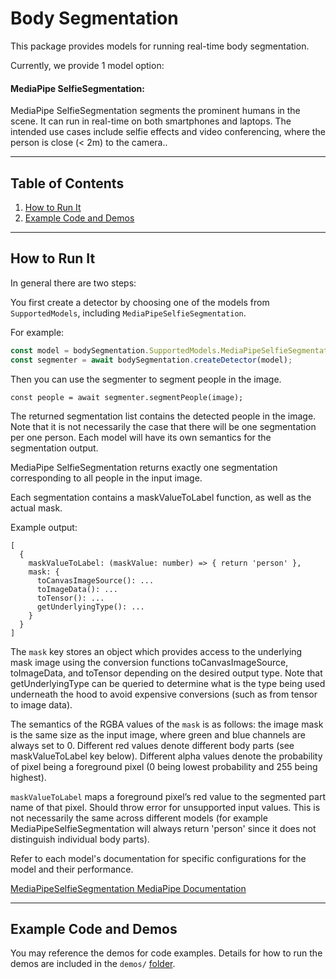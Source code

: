 # Body Segmentation

This package provides models for running real-time body segmentation.

Currently, we provide 1 model option:

#### MediaPipe SelfieSegmentation:

MediaPipe SelfieSegmentation segments the prominent humans in the scene. It can run in real-time on both smartphones and laptops. The intended use cases include selfie effects and video conferencing, where the person is close (< 2m) to the camera..

-------------------------------------------------------------------------------
## Table of Contents
1. [How to Run It](#how-to-run-it)
2. [Example Code and Demos](#example-code-and-demos)

-------------------------------------------------------------------------------
## How to Run It
In general there are two steps:

You first create a detector by choosing one of the models from `SupportedModels`,
including `MediaPipeSelfieSegmentation`.

For example:

```javascript
const model = bodySegmentation.SupportedModels.MediaPipeSelfieSegmentation;
const segmenter = await bodySegmentation.createDetector(model);
```

Then you can use the segmenter to segment people in the image.

```
const people = await segmenter.segmentPeople(image);
```

The returned segmentation list contains the detected people in the image.
Note that it is not necessarily the case that there will be one segmentation per
one person. Each model will have its own semantics for the segmentation output.

MediaPipe SelfieSegmentation returns exactly one segmentation corresponding to all people in the input image.

Each segmentation contains a maskValueToLabel function, as well as the actual mask.

Example output:
```
[
  {
    maskValueToLabel: (maskValue: number) => { return 'person' },
    mask: {
      toCanvasImageSource(): ...
      toImageData(): ...
      toTensor(): ...
      getUnderlyingType(): ...
    }
  }
]
```

The `mask` key stores an object which provides access to the underlying mask image using the conversion functions toCanvasImageSource, toImageData, and toTensor depending on the desired output type. Note that getUnderlyingType can be queried to determine what is the type being used underneath the hood to avoid expensive conversions (such as from tensor to image data).

The semantics of the RGBA values of the `mask` is as follows: the image mask is the same size as the input image, where green and blue channels are always set to 0. Different red values denote different body parts (see maskValueToLabel key below). Different alpha values denote the probability of pixel being a foreground pixel (0 being lowest probability and 255 being highest).

`maskValueToLabel` maps a foreground pixel’s red value to the segmented part name of that pixel. Should throw error for unsupported input values. This is not necessarily the same across different models (for example MediaPipeSelfieSegmentation will always return 'person' since it does not distinguish individual body parts).

Refer to each model's documentation for specific configurations for the model
and their performance.

[MediaPipeSelfieSegmentation MediaPipe Documentation](https://github.com/tensorflow/tfjs-models/tree/master/body-segmentation/src/selfie_segmentation_mediapipe)

-------------------------------------------------------------------------------

## Example Code and Demos
You may reference the demos for code examples. Details for how to run the demos
are included in the `demos/`
[folder](https://github.com/tensorflow/tfjs-models/tree/master/body-segmentation/demos).
